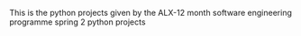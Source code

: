 This is the python projects given by the ALX-12 month software engineering  programme spring 2 python projects 
